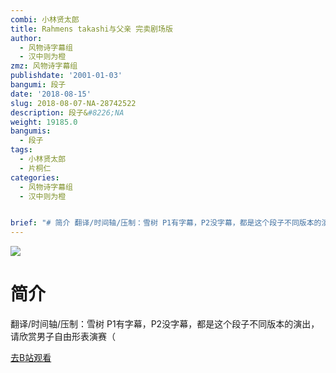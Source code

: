 ```yaml
---
combi: 小林贤太郎
title: Rahmens takashi与父亲 完卖剧场版
author:
  - 风物诗字幕组
  - 汉中则为橙
zmz: 风物诗字幕组
publishdate: '2001-01-03'
bangumi: 段子
date: '2018-08-15'
slug: 2018-08-07-NA-28742522
description: 段子&#8226;NA
weight: 19185.0
bangumis:
  - 段子
tags:
  - 小林贤太郎
  - 片桐仁
categories:
  - 风物诗字幕组
  - 汉中则为橙


brief: "# 简介 翻译/时间轴/压制：雪树 P1有字幕，P2没字幕，都是这个段子不同版本的演出，请欣赏男子自由形表演赛（"
---
```

![](https://i.imgur.com/NK7NRVv.jpg)
# 简介  
翻译/时间轴/压制：雪树
P1有字幕，P2没字幕，都是这个段子不同版本的演出，请欣赏男子自由形表演赛（  

[去B站观看](https://www.bilibili.com/video/av28742522/)
 
